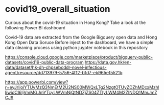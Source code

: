 # covid19_overall_situation

Curious about the covid-19 situation in Hong Kong? Take a look at the following Power BI dashboard

Covid-19 data are extracted from the Google Bigquery open data and Hong Kong Open Data Soruce
Before inject to the dashboard, we have a simple data cleaning process using python juypter notebook in this repository

https://console.cloud.google.com/marketplace/product/bigquery-public-datasets/covid19-public-data-program
https://data.gov.hk/en-data/dataset/hk-dh-chpsebcddr-novel-infectious-agent/resource/dd713979-5756-4f12-b1d7-eb965ef5521b

https://app.powerbi.com/view?r=eyJrIjoiYTUyMzQ3NmEtM2U2NS00MWQxLTg2NzgtOTUyZDZhMDcxMzhlIiwidCI6IjVmMGJmYTcyLWVmNjQtNDZjZS04ZTIyLWM4M2ZlNDQ1MmJmZCJ9


